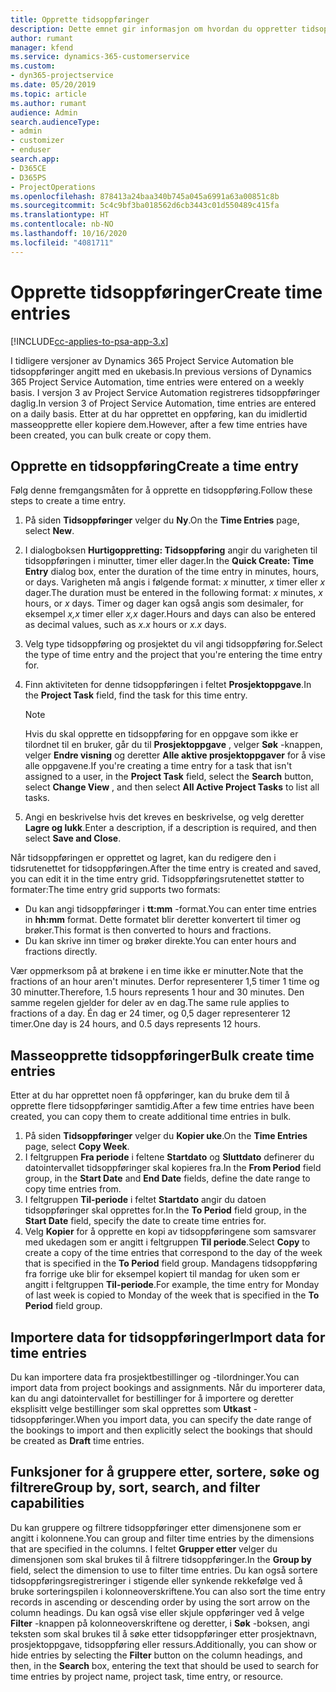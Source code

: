 ```yaml
---
title: Opprette tidsoppføringer
description: Dette emnet gir informasjon om hvordan du oppretter tidsoppføringer.
author: rumant
manager: kfend
ms.service: dynamics-365-customerservice
ms.custom:
- dyn365-projectservice
ms.date: 05/20/2019
ms.topic: article
ms.author: rumant
audience: Admin
search.audienceType:
- admin
- customizer
- enduser
search.app:
- D365CE
- D365PS
- ProjectOperations
ms.openlocfilehash: 878413a24baa340b745a045a6991a63a00851c8b
ms.sourcegitcommit: 5c4c9bf3ba018562d6cb3443c01d550489c415fa
ms.translationtype: HT
ms.contentlocale: nb-NO
ms.lasthandoff: 10/16/2020
ms.locfileid: "4081711"
---
```

# <a name="create-time-entries"></a><span data-ttu-id="445f8-103">Opprette tidsoppføringer</span><span class="sxs-lookup"><span data-stu-id="445f8-103">Create time entries</span></span>

[!INCLUDE[cc-applies-to-psa-app-3.x](../includes/cc-applies-to-psa-app-3x.md)]

<span data-ttu-id="445f8-104">I tidligere versjoner av Dynamics 365 Project Service Automation ble tidsoppføringer angitt med en ukebasis.</span><span class="sxs-lookup"><span data-stu-id="445f8-104">In previous versions of Dynamics 365 Project Service Automation, time entries were entered on a weekly basis.</span></span> <span data-ttu-id="445f8-105">I versjon 3 av Project Service Automation registreres tidsoppføringer daglig.</span><span class="sxs-lookup"><span data-stu-id="445f8-105">In version 3 of Project Service Automation, time entries are entered on a daily basis.</span></span> <span data-ttu-id="445f8-106">Etter at du har opprettet en oppføring, kan du imidlertid masseopprette eller kopiere dem.</span><span class="sxs-lookup"><span data-stu-id="445f8-106">However, after a few time entries have been created, you can bulk create or copy them.</span></span>

## <a name="create-a-time-entry"></a><span data-ttu-id="445f8-107">Opprette en tidsoppføring</span><span class="sxs-lookup"><span data-stu-id="445f8-107">Create a time entry</span></span>

<span data-ttu-id="445f8-108">Følg denne fremgangsmåten for å opprette en tidsoppføring.</span><span class="sxs-lookup"><span data-stu-id="445f8-108">Follow these steps to create a time entry.</span></span>

1. <span data-ttu-id="445f8-109">På siden **Tidsoppføringer** velger du **Ny**.</span><span class="sxs-lookup"><span data-stu-id="445f8-109">On the **Time Entries** page, select **New**.</span></span>
2. <span data-ttu-id="445f8-110">I dialogboksen **Hurtigoppretting: Tidsoppføring** angir du varigheten til tidsoppføringen i minutter, timer eller dager.</span><span class="sxs-lookup"><span data-stu-id="445f8-110">In the **Quick Create: Time Entry** dialog box, enter the duration of the time entry in minutes, hours, or days.</span></span> <span data-ttu-id="445f8-111">Varigheten må angis i følgende format: *x* minutter, *x* timer eller *x* dager.</span><span class="sxs-lookup"><span data-stu-id="445f8-111">The duration must be entered in the following format: *x* minutes, *x* hours, or *x* days.</span></span> <span data-ttu-id="445f8-112">Timer og dager kan også angis som desimaler, for eksempel *x,x* timer eller *x,x* dager.</span><span class="sxs-lookup"><span data-stu-id="445f8-112">Hours and days can also be entered as decimal values, such as *x.x* hours or *x.x* days.</span></span>
3. <span data-ttu-id="445f8-113">Velg type tidsoppføring og prosjektet du vil angi tidsoppføring for.</span><span class="sxs-lookup"><span data-stu-id="445f8-113">Select the type of time entry and the project that you're entering the time entry for.</span></span>
4. <span data-ttu-id="445f8-114">Finn aktiviteten for denne tidsoppføringen i feltet **Prosjektoppgave**.</span><span class="sxs-lookup"><span data-stu-id="445f8-114">In the **Project Task** field, find the task for this time entry.</span></span>

    > [!NOTE]
    > <span data-ttu-id="445f8-115">Hvis du skal opprette en tidsoppføring for en oppgave som ikke er tilordnet til en bruker, går du til **Prosjektoppgave** , velger **Søk** -knappen, velger **Endre visning** og deretter **Alle aktive prosjektoppgaver** for å vise alle oppgavene.</span><span class="sxs-lookup"><span data-stu-id="445f8-115">If you're creating a time entry for a task that isn't assigned to a user, in the **Project Task** field, select the **Search** button, select **Change View** , and then select **All Active Project Tasks** to list all tasks.</span></span>

5. <span data-ttu-id="445f8-116">Angi en beskrivelse hvis det kreves en beskrivelse, og velg deretter **Lagre og lukk**.</span><span class="sxs-lookup"><span data-stu-id="445f8-116">Enter a description, if a description is required, and then select **Save and Close**.</span></span>

<span data-ttu-id="445f8-117">Når tidsoppføringen er opprettet og lagret, kan du redigere den i tidsrutenettet for tidsoppføringen.</span><span class="sxs-lookup"><span data-stu-id="445f8-117">After the time entry is created and saved, you can edit it in the time entry grid.</span></span> <span data-ttu-id="445f8-118">Tidsoppføringsrutenettet støtter to formater:</span><span class="sxs-lookup"><span data-stu-id="445f8-118">The time entry grid supports two formats:</span></span>

- <span data-ttu-id="445f8-119">Du kan angi tidsoppføringer i **tt:mm** -format.</span><span class="sxs-lookup"><span data-stu-id="445f8-119">You can enter time entries in **hh:mm** format.</span></span> <span data-ttu-id="445f8-120">Dette formatet blir deretter konvertert til timer og brøker.</span><span class="sxs-lookup"><span data-stu-id="445f8-120">This format is then converted to hours and fractions.</span></span>
- <span data-ttu-id="445f8-121">Du kan skrive inn timer og brøker direkte.</span><span class="sxs-lookup"><span data-stu-id="445f8-121">You can enter hours and fractions directly.</span></span>

<span data-ttu-id="445f8-122">Vær oppmerksom på at brøkene i en time ikke er minutter.</span><span class="sxs-lookup"><span data-stu-id="445f8-122">Note that the fractions of an hour aren't minutes.</span></span> <span data-ttu-id="445f8-123">Derfor representerer 1,5 timer 1 time og 30 minutter.</span><span class="sxs-lookup"><span data-stu-id="445f8-123">Therefore, 1.5 hours represents 1 hour and 30 minutes.</span></span> <span data-ttu-id="445f8-124">Den samme regelen gjelder for deler av en dag.</span><span class="sxs-lookup"><span data-stu-id="445f8-124">The same rule applies to fractions of a day.</span></span> <span data-ttu-id="445f8-125">Én dag er 24 timer, og 0,5 dager representerer 12 timer.</span><span class="sxs-lookup"><span data-stu-id="445f8-125">One day is 24 hours, and 0.5 days represents 12 hours.</span></span>

## <a name="bulk-create-time-entries"></a><span data-ttu-id="445f8-126">Masseopprette tidsoppføringer</span><span class="sxs-lookup"><span data-stu-id="445f8-126">Bulk create time entries</span></span>

<span data-ttu-id="445f8-127">Etter at du har opprettet noen få oppføringer, kan du bruke dem til å opprette flere tidsoppføringer samtidig.</span><span class="sxs-lookup"><span data-stu-id="445f8-127">After a few time entries have been created, you can copy them to create additional time entries in bulk.</span></span>

1. <span data-ttu-id="445f8-128">På siden **Tidsoppføringer** velger du **Kopier uke**.</span><span class="sxs-lookup"><span data-stu-id="445f8-128">On the **Time Entries** page, select **Copy Week**.</span></span>
2. <span data-ttu-id="445f8-129">I feltgruppen **Fra periode** i feltene **Startdato** og **Sluttdato** definerer du datointervallet tidsoppføringer skal kopieres fra.</span><span class="sxs-lookup"><span data-stu-id="445f8-129">In the **From Period** field group, in the **Start Date** and **End Date** fields, define the date range to copy time entries from.</span></span>
3. <span data-ttu-id="445f8-130">I feltgruppen **Til-periode** i feltet **Startdato** angir du datoen tidsoppføringer skal opprettes for.</span><span class="sxs-lookup"><span data-stu-id="445f8-130">In the **To Period** field group, in the **Start Date** field, specify the date to create time entries for.</span></span>
4. <span data-ttu-id="445f8-131">Velg **Kopier** for å opprette en kopi av tidsoppføringene som samsvarer med ukedagen som er angitt i feltgruppen **Til periode**.</span><span class="sxs-lookup"><span data-stu-id="445f8-131">Select **Copy** to create a copy of the time entries that correspond to the day of the week that is specified in the **To Period** field group.</span></span> <span data-ttu-id="445f8-132">Mandagens tidsoppføring fra forrige uke blir for eksempel kopiert til mandag for uken som er angitt i feltgruppen **Til-periode**.</span><span class="sxs-lookup"><span data-stu-id="445f8-132">For example, the time entry for Monday of last week is copied to Monday of the week that is specified in the **To Period** field group.</span></span>

## <a name="import-data-for-time-entries"></a><span data-ttu-id="445f8-133">Importere data for tidsoppføringer</span><span class="sxs-lookup"><span data-stu-id="445f8-133">Import data for time entries</span></span>

<span data-ttu-id="445f8-134">Du kan importere data fra prosjektbestillinger og -tilordninger.</span><span class="sxs-lookup"><span data-stu-id="445f8-134">You can import data from project bookings and assignments.</span></span> <span data-ttu-id="445f8-135">Når du importerer data, kan du angi datointervallet for bestillinger for å importere og deretter eksplisitt velge bestillinger som skal opprettes som **Utkast** -tidsoppføringer.</span><span class="sxs-lookup"><span data-stu-id="445f8-135">When you import data, you can specify the date range of the bookings to import and then explicitly select the bookings that should be created as **Draft** time entries.</span></span>

## <a name="group-by-sort-search-and-filter-capabilities"></a><span data-ttu-id="445f8-136">Funksjoner for å gruppere etter, sortere, søke og filtrere</span><span class="sxs-lookup"><span data-stu-id="445f8-136">Group by, sort, search, and filter capabilities</span></span>

<span data-ttu-id="445f8-137">Du kan gruppere og filtrere tidsoppføringer etter dimensjonene som er angitt i kolonnene.</span><span class="sxs-lookup"><span data-stu-id="445f8-137">You can group and filter time entries by the dimensions that are specified in the columns.</span></span> <span data-ttu-id="445f8-138">I feltet **Grupper etter** velger du dimensjonen som skal brukes til å filtrere tidsoppføringer.</span><span class="sxs-lookup"><span data-stu-id="445f8-138">In the **Group by** field, select the dimension to use to filter time entries.</span></span> <span data-ttu-id="445f8-139">Du kan også sortere tidsoppføringsregistreringer i stigende eller synkende rekkefølge ved å bruke sorteringspilen i kolonneoverskriftene.</span><span class="sxs-lookup"><span data-stu-id="445f8-139">You can also sort the time entry records in ascending or descending order by using the sort arrow on the column headings.</span></span> <span data-ttu-id="445f8-140">Du kan også vise eller skjule oppføringer ved å velge **Filter** -knappen på kolonneoverskriftene og deretter, i **Søk** -boksen, angi teksten som skal brukes til å søke etter tidsoppføringer etter prosjektnavn, prosjektoppgave, tidsoppføring eller ressurs.</span><span class="sxs-lookup"><span data-stu-id="445f8-140">Additionally, you can show or hide entries by selecting the **Filter** button on the column headings, and then, in the **Search** box, entering the text that should be used to search for time entries by project name, project task, time entry, or resource.</span></span>
